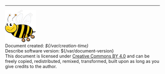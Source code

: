 
---

![Very Simple Control Protocol](./images/logo_100.png "Very Simple Control Protocol")  
Document created: *${/var/creation-time}*  
Describe software version: ${/var/document-version}  
This document is licensed under [Creative Commons BY 4.0](https://creativecommons.org/licenses/by/4.0/) and can be freely copied, redistributed, remixed, transformed, built upon as long as you give credits to the author.